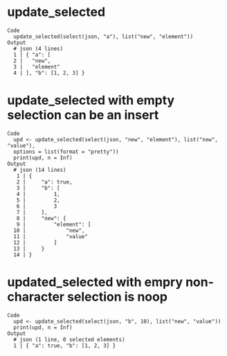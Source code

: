 # update_selected

    Code
      update_selected(select(json, "a"), list("new", "element"))
    Output
      # json (4 lines)
      1 | { "a": [
      2 |   "new",
      3 |   "element"
      4 | ], "b": [1, 2, 3] }

# update_selected with empty selection can be an insert

    Code
      upd <- update_selected(select(json, "new", "element"), list("new", "value"),
      options = list(format = "pretty"))
      print(upd, n = Inf)
    Output
      # json (14 lines)
       1 | {
       2 |     "a": true,
       3 |     "b": [
       4 |         1,
       5 |         2,
       6 |         3
       7 |     ],
       8 |     "new": {
       9 |         "element": [
      10 |             "new",
      11 |             "value"
      12 |         ]
      13 |     }
      14 | }

# updated_selected with empry non-character selection is noop

    Code
      upd <- update_selected(select(json, "b", 10), list("new", "value"))
      print(upd, n = Inf)
    Output
      # json (1 line, 0 selected elements)
      1 | { "a": true, "b": [1, 2, 3] }

